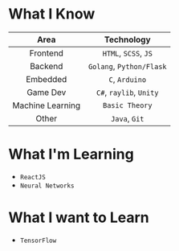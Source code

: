 # What I Know

| Area          | Technology   |
| :-----------: | :----------: |
| Frontend | `HTML`, `SCSS`, `JS` |
| Backend | `Golang`, `Python/Flask` |
| Embedded | `C`, `Arduino` |
| Game Dev | `C#`, `raylib`, `Unity` |
| Machine Learning | `Basic Theory` |
| Other | `Java`, `Git` |

# What I'm Learning
* `ReactJS`
* `Neural Networks`

# What I want to Learn
* `TensorFlow`
